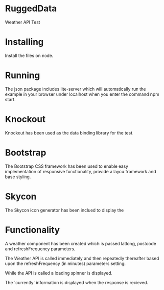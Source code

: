 # RuggedData
Weather API Test

Installing
==========
Install the files on node.

Running
=======
The json package includes lite-server which will automatically run the example in your browser under localhost
when you enter the command npm start.


Knockout
========
Knockout has been used as the data binding library for the test.

Bootstrap
=========
The Bootstrap CSS framework has been used to enable easy implementation of responsive functionality, 
provide a layou framework and base styling.

Skycon
======
The Skycon icon generator has been inclued to display the 

Functionality
=============

A weather component has been created which is passed latlong, postcode and refreshFrequency parameters.

The Weather API is called immediately and then repeatedly thereafter based upon the refreshFrequency (in minutes) 
parameters setting.

While the API is called a loading spinner is displayed.

The 'currently' information is displayed when the response is recieved.
